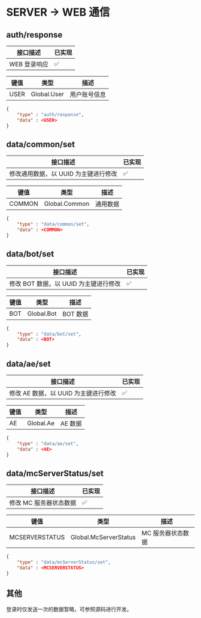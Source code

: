 # SERVER -> WEB 通信

## auth/response

接口描述|已实现
-|-
WEB 登录响应|✅

键值|类型|描述
-|-|-
USER|Global.User|用户账号信息

```json
{
    "type" : "auth/response",
    "data" : <USER>
}
```

## data/common/set

接口描述|已实现
-|-
修改通用数据，以 UUID 为主键进行修改|✅

键值|类型|描述
-|-|-
COMMON|Global.Common|通用数据

```json
{
    "type" : "data/common/set",
    "data" : <COMMON>
}
```

## data/bot/set

接口描述|已实现
-|-
修改 BOT 数据，以 UUID 为主键进行修改|✅

键值|类型|描述
-|-|-
BOT|Global.Bot|BOT 数据

```json
{
    "type" : "data/bot/set",
    "data" : <BOT>
}
```

## data/ae/set

接口描述|已实现
-|-
修改 AE 数据，以 UUID 为主键进行修改|✅

键值|类型|描述
-|-|-
AE|Global.Ae|AE 数据

```json
{
    "type" : "data/ae/set",
    "data" : <AE>
}
```

## data/mcServerStatus/set

接口描述|已实现
-|-
修改 MC 服务器状态数据|✅

键值|类型|描述
-|-|-
MCSERVERSTATUS|Global.McServerStatus|MC 服务器状态数据

```json
{
    "type" : "data/mcServerStatus/set",
    "data" : <MCSERVERSTATUS>
}
```

## 其他
登录时仅发送一次的数据暂略，可参照源码进行开发。
